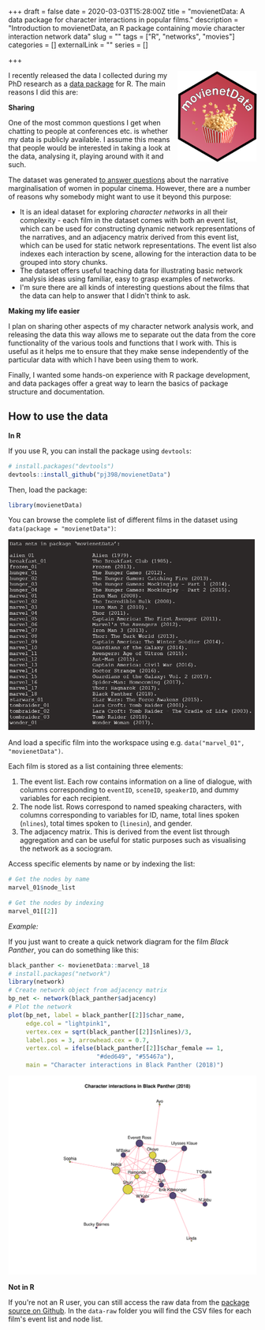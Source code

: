 +++
draft = false
date = 2020-03-03T15:28:00Z
title = "movienetData: A data package for character interactions in popular films."
description = "Introduction to movienetData, an R package containing movie character interaction network data"
slug = "" 
tags = ["R", "networks", "movies"]
categories = []
externalLink = ""
series = []

+++

<img src="hex-logo.png" align="right" width="160" />

I recently released the data I collected during my PhD research as a [data package](https://github.com/pj398/movienetData) for R. The main reasons I did this are:

**Sharing**

One of the most common questions I get when chatting to people at conferences etc. is whether my data is publicly available. I assume this means that people would be interested in taking a look at the data, analysing it, playing around with it and such.

The dataset was generated [to answer questions](https://doi.org/10.1080/14680777.2018.1510846) about the narrative marginalisation of women in popular cinema. However, there are a number of reasons why somebody might want to use it beyond this purpose: 

* It is an ideal dataset for exploring _character networks_ in all their complexity - each film in the dataset comes with both an event list, which can be used for constructing dynamic network representations of the narratives, and an adjacency matrix derived from this event list, which can be used for static network representations. The event list also indexes each interaction by scene, allowing for the interaction data to be grouped into story chunks. 
* The dataset offers useful teaching data for illustrating basic network analysis ideas using familiar, easy to grasp examples of networks.
* I'm sure there are all kinds of interesting questions about the films that the data can help to answer that I didn't think to ask.

**Making my life easier**

I plan on sharing other aspects of my character network analysis work, and releasing the data this way allows me to separate out the data from the core functionality of the various tools and functions that I work with. This is useful as it helps me to ensure that they make sense independently of the particular data with which I have been using them to work. 

Finally, I wanted some hands-on experience with R package development, and data packages offer a great way to learn the basics of package structure and documentation.

## How to use the data

__In R__

If you use R, you can install the package using `devtools`:

```R
# install.packages("devtools")
devtools::install_github("pj398/movienetData")
```

Then, load the package:

```R
library(movienetData)
```

You can browse the complete list of different films in the dataset using `data(package = "movienetData")`:

<img src="all-films.png" width="500" />

And load a specific film into the workspace using e.g. `data("marvel_01", "movienetData")`.

Each film is stored as a list containing three elements:

1.  The event list. Each row contains information on a line of dialogue,
    with columns corresponding to `eventID`, `sceneID`, `speakerID`, and
    dummy variables for each recipient.
2.  The node list. Rows correspond to named speaking characters, with
    columns corresponding to variables for ID, name, total lines spoken
    (`nlines`), total times spoken to (`linesin`), and gender.
3.  The adjacency matrix. This is derived from the event list through
    aggregation and can be useful for static purposes such as
    visualising the network as a sociogram.

Access specific elements by name or by indexing the list:

``` R
# Get the nodes by name
marvel_01$node_list
```

``` R
# Get the nodes by indexing
marvel_01[[2]]
```

*Example:*

If you just want to create a quick network diagram for the film *Black Panther*, you can do something like this:

```R
black_panther <- movienetData::marvel_18
# install.packages("network")
library(network)
# Create network object from adjacency matrix
bp_net <- network(black_panther$adjacency)
# Plot the network
plot(bp_net, label = black_panther[[2]]$char_name, 
     edge.col = "lightpink1", 
     vertex.cex = sqrt(black_panther[[2]]$nlines)/3, 
     label.pos = 3, arrowhead.cex = 0.7,
     vertex.col = ifelse(black_panther[[2]]$char_female == 1, 
                         "#ded649", "#55467a"), 
     main = "Character interactions in Black Panther (2018)")

```

<img src="panther-net.png" />

**Not in R**

If you're not an R user, you can still access the raw data from the [package source on Github](https://github.com/pj398/movienetData). In the `data-raw` folder you will find the CSV files for each film's event list and node list.